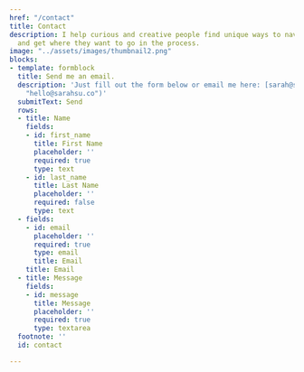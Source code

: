 ```yaml
---
href: "/contact"
title: Contact
description: I help curious and creative people find unique ways to navigate life
  and get where they want to go in the process.
image: "../assets/images/thumbnail2.png"
blocks:
- template: formblock
  title: Send me an email.
  description: 'Just fill out the form below or email me here: [sarah@sarahsu.co](mailto:hello@sarahsu.co
    "hello@sarahsu.co")'
  submitText: Send
  rows:
  - title: Name
    fields:
    - id: first_name
      title: First Name
      placeholder: ''
      required: true
      type: text
    - id: last_name
      title: Last Name
      placeholder: ''
      required: false
      type: text
  - fields:
    - id: email
      placeholder: ''
      required: true
      type: email
      title: Email
    title: Email
  - title: Message
    fields:
    - id: message
      title: Message
      placeholder: ''
      required: true
      type: textarea
  footnote: ''
  id: contact

---
```

